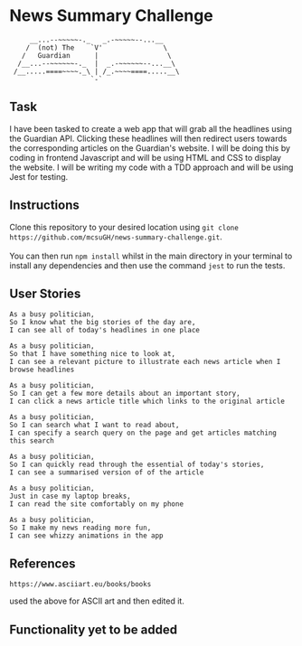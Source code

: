 # News Summary Challenge
```
     __...--~~~~~-._   _.-~~~~~--...__
    /  (not) The    `V'               \ 
   /   Guardian      |                 \
  /__...--~~~~~~-._  |  _.-~~~~~~--...__\ 
 /__.....====~~~~._\ | /_.~~~~====.....__\
                    `-`
```

## Task
I have been tasked to create a web app that will grab all the headlines using the Guardian API. Clicking these headlines will then redirect users towards the corresponding articles on the Guardian's website. I will be doing this by coding in frontend Javascript and will be using HTML and CSS to display the website. I will be writing my code with a TDD approach and will be using Jest for testing.

## Instructions
Clone this repository to your desired location using `git clone https://github.com/mcsuGH/news-summary-challenge.git`.\
\
You can then run `npm install` whilst in the main directory in your terminal to install any dependencies and then use the command `jest` to run the tests.

## User Stories
```
As a busy politician,
So I know what the big stories of the day are,
I can see all of today's headlines in one place

As a busy politician,
So that I have something nice to look at,
I can see a relevant picture to illustrate each news article when I browse headlines

As a busy politician,
So I can get a few more details about an important story,
I can click a news article title which links to the original article

As a busy politician,
So I can search what I want to read about,
I can specify a search query on the page and get articles matching this search

As a busy politician,
So I can quickly read through the essential of today's stories,
I can see a summarised version of of the article 

As a busy politician,
Just in case my laptop breaks,
I can read the site comfortably on my phone

As a busy politician,
So I make my news reading more fun,
I can see whizzy animations in the app

```

## References
```
https://www.asciiart.eu/books/books

```
used the above for ASCII art and then edited it.


## Functionality yet to be added
